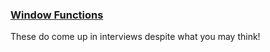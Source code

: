 ### [Window Functions](https://www.windowfunctions.com/)

These do come up in interviews despite what you may think!
